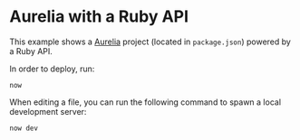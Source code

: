 # Aurelia with a Ruby API

This example shows a [Aurelia](https://aurelia.io/) project (located in `package.json`) powered by a Ruby API.

In order to deploy, run:

```
now
```

When editing a file, you can run the following command to spawn a local development server:

```
now dev
```
